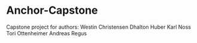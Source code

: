 # Anchor-Capstone

Capstone project for authors:
Westin Christensen
Dhalton Huber
Karl Noss
Tori Ottenheimer
Andreas Regus
